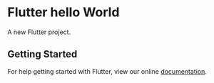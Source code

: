 # Flutter hello World

A new Flutter project.

## Getting Started

For help getting started with Flutter, view our online
[documentation](https://flutter.io/).
